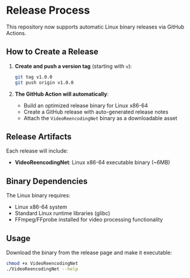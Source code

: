 # Release Process

This repository now supports automatic Linux binary releases via GitHub Actions.

## How to Create a Release

1. **Create and push a version tag** (starting with `v`):
   ```bash
   git tag v1.0.0
   git push origin v1.0.0
   ```

2. **The GitHub Action will automatically**:
   - Build an optimized release binary for Linux x86-64
   - Create a GitHub release with auto-generated release notes
   - Attach the `VideoReencodingNet` binary as a downloadable asset

## Release Artifacts

Each release will include:
- **VideoReencodingNet**: Linux x86-64 executable binary (~6MB)

## Binary Dependencies

The Linux binary requires:
- Linux x86-64 system
- Standard Linux runtime libraries (glibc)
- FFmpeg/FFprobe installed for video processing functionality

## Usage

Download the binary from the release page and make it executable:
```bash
chmod +x VideoReencodingNet
./VideoReencodingNet --help
```